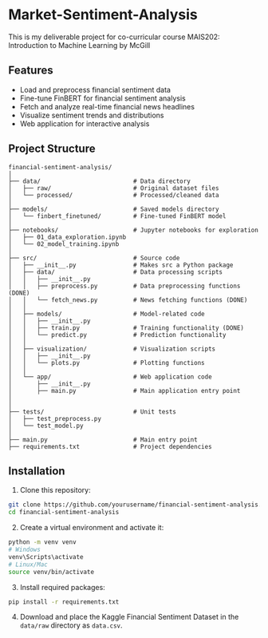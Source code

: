 # Market-Sentiment-Analysis
This is my deliverable project for co-curricular course MAIS202: Introduction to Machine Learning by McGill 
## Features

- Load and preprocess financial sentiment data
- Fine-tune FinBERT for financial sentiment analysis
- Fetch and analyze real-time financial news headlines
- Visualize sentiment trends and distributions
- Web application for interactive analysis

## Project Structure

```
financial-sentiment-analysis/
│
├── data/                          # Data directory
│   ├── raw/                       # Original dataset files
│   └── processed/                 # Processed/cleaned data
│
├── models/                        # Saved models directory
│   └── finbert_finetuned/         # Fine-tuned FinBERT model 
│
├── notebooks/                     # Jupyter notebooks for exploration
│   ├── 01_data_exploration.ipynb
│   └── 02_model_training.ipynb
│
├── src/                           # Source code
│   ├── __init__.py                # Makes src a Python package
│   ├── data/                      # Data processing scripts
│   │   ├── __init__.py
│   │   ├── preprocess.py          # Data preprocessing functions (DONE)
│   │   └── fetch_news.py          # News fetching functions (DONE)
│   │
│   ├── models/                    # Model-related code
│   │   ├── __init__.py
│   │   ├── train.py               # Training functionality (DONE)
│   │   └── predict.py             # Prediction functionality
│   │
│   ├── visualization/             # Visualization scripts
│   │   ├── __init__.py
│   │   └── plots.py               # Plotting functions
│   │
│   └── app/                       # Web application code
│       ├── __init__.py
│       ├── main.py                # Main application entry point
│    
│
├── tests/                         # Unit tests
│   ├── test_preprocess.py
│   └── test_model.py
│
├── main.py                        # Main entry point
├── requirements.txt               # Project dependencies
```

## Installation

1. Clone this repository:
```bash
git clone https://github.com/yourusername/financial-sentiment-analysis.git
cd financial-sentiment-analysis
```

2. Create a virtual environment and activate it:
```bash
python -m venv venv
# Windows
venv\Scripts\activate
# Linux/Mac
source venv/bin/activate
```

3. Install required packages:
```bash
pip install -r requirements.txt
```

4. Download and place the Kaggle Financial Sentiment Dataset in the `data/raw` directory as `data.csv`.
